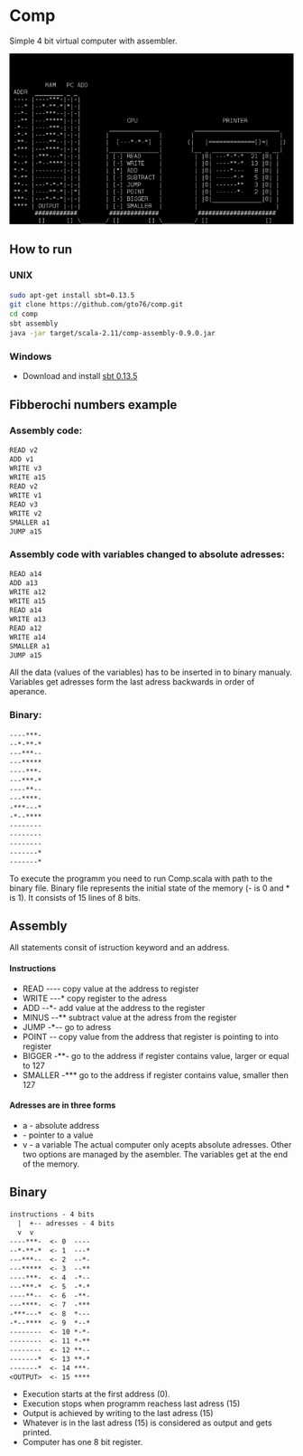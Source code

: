 Comp
====

Simple 4 bit virtual computer with assembler.

![screenshot](doc/screenshot.png)

How to run
----------

### UNIX
```bash
sudo apt-get install sbt=0.13.5
git clone https://github.com/gto76/comp.git
cd comp
sbt assembly
java -jar target/scala-2.11/comp-assembly-0.9.0.jar
```

### Windows
* Download and install [sbt 0.13.5](http://sourceforge.net/projects/gnuwin32/files/wget/1.11.4-1/wget-1.11.4-1-setup.exe/download)



Fibberochi numbers example
--------------------------

### Assembly code:
```
READ v2
ADD v1
WRITE v3
WRITE a15
READ v2
WRITE v1
READ v3
WRITE v2
SMALLER a1
JUMP a15
```

### Assembly code with variables changed to absolute adresses:
```
READ a14 
ADD a13
WRITE a12
WRITE a15
READ a14
WRITE a13
READ a12
WRITE a14
SMALLER a1
JUMP a15
```

All the data (values of the variables) has to be inserted in to binary manualy. Variables get adresses form the last adress backwards in order of aperance.

### Binary:
```
----***-
--*-**-*
---***--
---*****
----***-
---***-*
----**--
---****-
-***---*
-*--****
--------
--------
--------
-------*
-------*
```

To execute the programm you need to run Comp.scala with path to the binary file. Binary file represents the initial state of the memory (- is 0 and * is 1). It consists of 15 lines of 8 bits.

Assembly
--------
All statements consit of istruction keyword and an address. 

#### Instructions
* READ 		---- copy value at the address to register
* WRITE 	---* copy register to the adress
* ADD		--*- add value at the address to the register
* MINUS 	--** subtract value at the adress from the register 
* JUMP 		-*-- go to adress
* POINT 	-*-* copy value from the address that register is pointing to into register
* BIGGER	-**- go to the address if register contains value, larger or equal to 127
* SMALLER	-*** go to the address if register contains value, smaller then 127

#### Adresses are in three forms
* a<number>  -  absolute address 
* <number>   -  pointer to a value 
* v<number>  -  a variable
The actual computer only acepts absolute adresses. Other two options are managed by the asembler. The variables get at the end of the memory.


Binary
------

```
instructions - 4 bits
  |  +-- adresses - 4 bits
  v  v
----***-  <- 0  ----
--*-**-*  <- 1  ---*
---***--  <- 2  --*-
---*****  <- 3  --**
----***-  <- 4  -*--
---***-*  <- 5  -*-*
----**--  <- 6  -**-
---****-  <- 7  -***
-***---*  <- 8  *---
-*--****  <- 9  *--*
--------  <- 10 *-*-
--------  <- 11 *-**
--------  <- 12 **--
-------*  <- 13 **-*
-------*  <- 14 ***-
<OUTPUT>  <- 15 ****
```

* Execution starts at the first address (0). 
* Execution stops when programm reachess last adress (15)
* Output is achieved by writing to the last adress (15)
* Whatever is in the last adress (15) is considered as output and gets printed.
* Computer has one 8 bit register.




